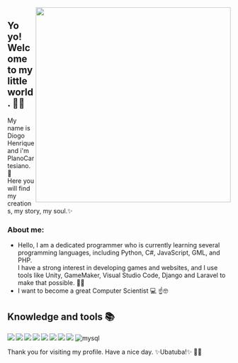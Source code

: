 <img align = "right" width = "440" height = "440" src="https://i.pinimg.com/originals/f5/36/01/f53601133f236d1cb167ac19f05a3d60.gif">

## Yo yo! Welcome to my little world. 👋:blush:
My name is Diogo Henrique and i'm PlanoCartesiano. :triangular_ruler:
</br>
Here you will find my creations, my story, my soul.✨
</br>
### About me: 
- Hello, I am a dedicated programmer who is currently learning several programming languages, including Python, C#, JavaScript, GML, and PHP. </br>
I have a strong interest in developing games and websites, and I use tools like Unity, GameMaker, Visual Studio Code, Django and Laravel to make that possible. :art::space_invader:
- I want to become a great Computer Scientist :computer: :point_up::nerd_face:

## Knowledge and tools 📚

<img align="left" src="https://img.shields.io/badge/Python-FFD43B?style=flat-square&logo=python&logoColor=blue">
<img align="left" src="https://img.shields.io/badge/C%23-239120?style=flat-square&logo=c-sharp&logoColor=white">
<img align="left" src="https://img.shields.io/badge/JavaScript-323330?style=flat-square&logo=javascript&logoColor=F7DF1E">
<img align="left" src="https://img.shields.io/badge/Laravel-FF2D20?style=flat-square&logo=laravel&logoColor=white">
<img src="https://img.shields.io/badge/Unity-100000?style=flat-square&logo=unity&logoColor=white">
<img align="left" src="https://img.shields.io/badge/VSCode-0078D4?style=flat-square&logo=visual%20studio%20code&logoColor=white">
<img align="left" src="https://img.shields.io/badge/Django-092E20?style=flat-square&logo=django&logoColor=green">
<img align="left" src="https://img.shields.io/badge/Arduino_IDE-00979D?style=flat-square&logo=arduino&logoColor=white">
<img alt="mysql" src="https://img.shields.io/badge/MySQL-005C84?style=flat-square&logo=mysql&logoColor=white">
</br>

Thank you for visiting my profile. Have a nice day. ✨Ubatuba!✨ 👋:nerd_face:
